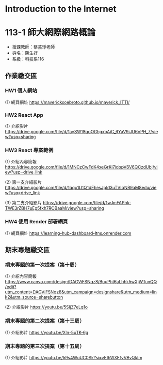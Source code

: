 # Introduction to the Internet

# 113-1 師大網際網路概論
- 授課教師：蔡芸琤老師
- 姓名：陳生好
- 系級：科技系116

## 作業繳交區
### HW1 個人網站
(1) 網頁網址
https://mavericksoebroto.github.io/maverick_ITTI/

### HW2 React App
(1) 介紹影片
https://drive.google.com/file/d/1aySW18qoOGhgxbAiC_6YaV9iJU6nPH_7/view?usp=sharing

### HW3 React 專案範例
(1) 介紹內容簡報
https://drive.google.com/file/d/1MNCzCwFdK4xeGrKi7idopV6V6QCzdUbj/view?usp=drive_link

(2) 第一支介紹影片
https://drive.google.com/file/d/1qqo1U1Q1dEhesJpId3uTVIqNB9aM8edu/view?usp=drive_link

(3) 第二支介紹影片
https://drive.google.com/file/d/1wJmFAPhk-TWE3rZBH7uEp5fxh7ROBaaM/view?usp=sharing

### HW4 使用 Render 部署網頁
(1) 網頁網址
https://learning-hub-dashboard-ltns.onrender.com

## 期末專題繳交區
### 期末專題的第一次提案（第十周）
(1) 介紹內容簡報
https://www.canva.com/design/DAGViFSNqz8/BuuPht6aLhhk5wXjWTunQQ/edit?utm_content=DAGViFSNqz8&utm_campaign=designshare&utm_medium=link2&utm_source=sharebutton

(2) 介紹影片
https://youtu.be/5SIjZ7eLq1o

### 期末專題的第二次提案（第十三周）
(1) 介紹影片
https://youtu.be/Xln-5uTK-6g

### 期末專題的第三次提案（第十五周）
(1) 介紹影片
https://youtu.be/59s4WuUC0Sk?si=vEIhWXFfvVBvQkIm

